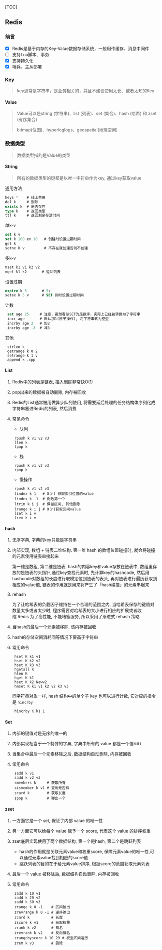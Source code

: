 [TOC]

## Redis

### 前言

- [x] Redis是基于内存的Key-Value数据存储系统，一般用作缓存、消息中间件
- [ ] 支持Lua脚本、事务
- [x] 支持持久化
- [x] 哨兵、主从部署

### Key

> key通常是字符串，是业务相关的，并且不建议使用太长、或者太短的Key

#### Value

> Value可以是string (字符串)、list (列表)、set (集合)、hash (哈希) 和 zset (有序集合)
>
> bitmap(位图)、hyperloglogs、geospatial(地理空间)

### 数据类型

> 数据类型指的是Value的类型

#### String

> 所有的数据类型的键都是以唯一字符串作为key, 通过key获取value

通用方法

~~~sql
keys *    # 线上禁用
del k	  # 删除
exists k  # 是否存在
type k    # 返回类型
ttl	k	  # 返回剩余存活时间
~~~

单k-v

```sql
set k v
set k 100 ex 10   # 创建时设置过期时间
get k
setnx k v 		  # 不存在就创建否则不创建
```

多k-v

```sql
mset k1 v1 k2 v2
mget k1 k2  	 # 返回列表
```

设置过期

```sql
expire k 5  	 # 5s
setex k 5 v		 # SET 同时设置过期时间
```

计数

```sql
 set age 25		# 注意，虽然看似SET的是数字，实际上已经被转换为了字符串
 incr age       # 默认加1(原子操作), 将字符串转为整型
 incrby age 2   # 加2
 incrby age -3  # 减3
```

其他

```
 strlen k
 getrange k 0 2
 setrange k 1 v
 append k .cpp
```

#### List

1. Redis中的列表是链表, 插入删除非常快O(1)

2. pop出来的数据被自动删除, 内存被回收

3. Redis的List通常被用做异步队列使用, 将需要延后处理的任务结构体序列化成字符串塞进Redis的列表, 然后消费

4. 常见命令

    - 队列

    ```
     rpush k v1 v2 v3
     llen k
     lpop k
    ```

    - 栈

    ```
     rpush k v1 v2 v3
     rpop k
    ```

    - 慢操作

    ```
     rpush k v1 v2 v3
     lindex k 1   # O(n) 获取索引位置的value
     lindex k -1  # 倒数第一个
     ltrim k i j  # 保留区间, 其他删除
     lrange k i j # O(n)获取区间value
     lset k i v
     lrem k i v
    ```

#### hash

1. 无序字典, 字典的key只能是字符串

2. 内部实现, 数组 + 链表二维结构. 第一维 hash 的数组位置碰撞时, 就会将碰撞的元素使用链表串接起来

    第一维是数组, 第二维是链表, hash的内容key和value存放在链表中, 数组里存放的是链表的头指针,通过key查找元素时, 先计算key的hashcode, 然后用hashcode对数组的长度进行取模定位到链表的表头, 再对链表进行遍历获取到相应的value值, 链表的作用就是用来将产生了「hash碰撞」的元素串起来

1. rehash

    为了让哈希表的负载因子维持在一个合理的范围之内,  当哈希表保存的键值对数量太多或者太少时,  程序需要对哈希表的大小进行相应的扩展或者收缩.Redis 为了高性能, 不能堵塞服务, 所以采用了渐进式 rehash 策略

2. 当hash的最后一个元素被移除, 该内存被回收

3. hash的存储空间消耗同等情况下要高于字符串

4. 常用命令

    ```
     hset K k1 v1
     hset K k2 v2
     hset K k3 v3
     hgetall K
     hlen K
     hget K k1
     hset K k2 Newv2
     hmset K k1 v1 k2 v2 k3 v3
    ```

    同字符串对象一样, hash 结构中的单个子 key 也可以进行计数, 它对应的指令是 `hincrby`

    ```
     hincrby K k1 1
    ```

#### Set

1. 内部的键值对是无序的唯一的

2. 内部实现相当于一个特殊的字典, 字典中所有的 value 都是一个值`NULL`

3. 当集合中最后一个元素移除之后, 数据结构自动删除, 内存被回收

4. 常用命令

    ```
     sadd k v1
     sadd k v2 v3
     smembers k     # 获取所有
     sismember k v1 # 查询是否有
     scard k        # 获取长度
     spop k         # 弹出一个
    ```

#### zset

1. 一方面它是一个 set, 保证了内部 value 的唯一性

2. 另一方面它可以给每个 value 赋予一个 score, 代表这个 value 的排序权重

3. zset底层实现使用了两个数据结构, 第一个是hash, 第二个是跳跃列表

    - hash的作用就是关联元素value和权重score, 保障元素value的唯一性,可以通过元素value找到相应的score值
    - 跳跃列表的目的在于给元素value排序, 根据score的范围获取元素列表

4. 最后一个 value 被移除后, 数据结构自动删除, 内存被回收

5. 常用命令

    ```
     zadd k 10 v1
     zadd k 20 v2
     zadd k 30 v3
     zrange k 0 -1    # 区间输出
     zrevrange k 0 -1 # 逆序输出
     zcard k          # 长度
     zscore k v1      # 获取权重
     zrank k v2       # 排名
     zrevrank k v2    # 反向排名
     zrangebyscore k 10 29 # 权重区间遍历
     zrem k v3        # 删除
    ```

